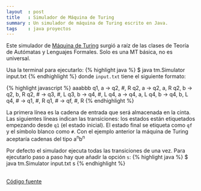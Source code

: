 ```yaml
---
layout  : post
title   : Simulador de Máquina de Turing
summary : Un simulador de máquina de Turing escrito en Java.
tags    : java proyectos
---
```


Este simulador de [Máquina de Turing] surgió a raíz de las clases de Teoría de Autómatas y Lenguajes Formales.
Solo es una MT básica, no es universal.

Usa la terminal para ejecutarlo:
{% highlight java %}
$ java tm.Simulator input.txt
{% endhighlight %}
donde `input.txt` tiene el siguiente formato:

{% highlight javascript %}
aaabbb
q1, a -> q2, #, R
q2, a -> q2, a, R
q2, b -> q2, b, R
q2, # -> q3, #, L
q3, b -> q4, #, L
q4, a -> q4, a, L
q4, b -> q4, b, L
q4, # -> q1, #, R
q1, # -> qf, #, R
{% endhighlight %}

La primera línea es la cadena de entrada que será almacenada en la cinta. 
Las siguientes líneas indican las transiciones: los estados están etiquetados
empezando desde `q1` (el estado inicial). El estado final se etiqueta como `qf` y
el símbolo blanco como `#`.
Con el ejemplo anterior la máquina de Turing aceptaría cadenas del tipo a<sup>n</sup>b<sup>n</sup>

Por defecto el simulador ejecuta todas las transiciones de una vez. Para ejecutarlo
paso a paso hay que añadir la opción `s`:
{% highlight java %}
$ java tm.Simulator input.txt s
{% endhighlight %}

<br>
<a id="view_banner" target="_blank" href="https://github.com/enrmarc/tms">Código fuente</a>

[Máquina de Turing]: http://en.wikipedia.org/wiki/Turing_machine
